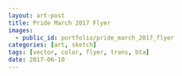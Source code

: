 ```yaml
---
layout: art-post
title: Pride March 2017 Flyer
images:
  - public_id: portfolio/pride_march_2017_flyer
categories: [art, sketch]
tags: [vector, color, flyer, trans, bta]
date: 2017-06-10
---
```

